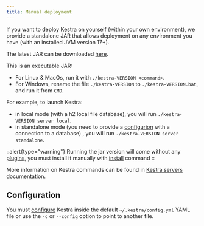 ```yaml
---
title: Manual deployment
---
```


If you want to deploy Kestra on yourself (within your own environment), we provide a standalone JAR that allows deployment on any environment you have (with an installed JVM version 17+).

The latest JAR can be downloaded [here](https://api.kestra.io/v1/versions/download).

This is an executable JAR:
- For Linux & MacOs, run it with `./kestra-VERSION <command>`.
- For Windows, rename the file `./kestra-VERSION` to `./kestra-VERSION.bat`, and run it from `CMD`.

For example, to launch Kestra:
- in local mode (with a h2 local file database), you will run `./kestra-VERSION server local`.
- in standalone mode (you need to provide a [configurion](#configuration) with a connection to a database) , you will run `./kestra-VERSION server standalone`.

::alert{type="warning"}
Running the jar version will come without any [plugins](../../../plugins/index.md), you must install it manually with [install](../01.configuration/04.others.md#plugins-configuration) command
::


More information on Kestra commands can be found in [Kestra servers](../04.servers.md) documentation.

## Configuration

You must [configure](../01.configuration/index.md) Kestra inside the default `~/.kestra/config.yml` YAML file or use the `-c` or `--config` option to point to another file.

